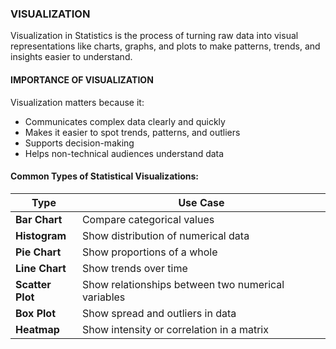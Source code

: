 ### VISUALIZATION
Visualization in Statistics is the process of turning raw data into visual representations like charts, graphs, and plots to make patterns, trends, and insights easier to understand.

#### IMPORTANCE OF VISUALIZATION
Visualization matters because it:
- Communicates complex data clearly and quickly
- Makes it easier to spot trends, patterns, and outliers
- Supports decision-making
- Helps non-technical audiences understand data

#### Common Types of Statistical Visualizations:
| Type             | Use Case                                           |
| ---------------- | -------------------------------------------------- |
| **Bar Chart**    | Compare categorical values                         |
| **Histogram**    | Show distribution of numerical data                |
| **Pie Chart**    | Show proportions of a whole                        |
| **Line Chart**   | Show trends over time                              |
| **Scatter Plot** | Show relationships between two numerical variables |
| **Box Plot**     | Show spread and outliers in data                   |
| **Heatmap**      | Show intensity or correlation in a matrix          |
